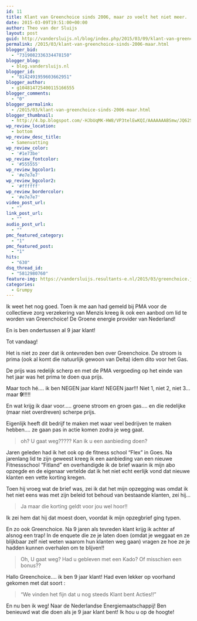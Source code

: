```yaml
---
id: 11
title: Klant van Greenchoice sinds 2006, maar zo voelt het niet meer.
date: 2015-03-09T19:51:00+00:00
author: Theo van der Sluijs
layout: post
guid: http://vandersluijs.nl/blog/index.php/2015/03/09/klant-van-greenchoice-sinds-2006-maar/
permalink: /2015/03/klant-van-greenchoice-sinds-2006-maar.html
blogger_bid:
  - "7319082336334478150"
blogger_blog:
  - blog.vandersluijs.nl
blogger_id:
  - "8142491959603662951"
blogger_author:
  - g104814725400115166555
blogger_comments:
  - "0"
blogger_permalink:
  - /2015/03/klant-van-greenchoice-sinds-2006-maar.html
blogger_thumbnail:
  - http://4.bp.blogspot.com/-HJbUqMK-HW8/VP3telEwKQI/AAAAAAABSmw/JQ62S8CGHic/s1600/greenchoice.jpeg
wp_review_location:
  - bottom
wp_review_desc_title:
  - Samenvatting
wp_review_color:
  - '#1e73be'
wp_review_fontcolor:
  - '#555555'
wp_review_bgcolor1:
  - '#e7e7e7'
wp_review_bgcolor2:
  - '#ffffff'
wp_review_bordercolor:
  - '#e7e7e7'
video_post_url:
  - ""
link_post_url:
  - ""
audio_post_url:
  - ""
pmc_featured_category:
  - "1"
pmc_featured_post:
  - "1"
hits:
  - "630"
dsq_thread_id:
  - "5812980760"
feature-img: https://vandersluijs.resultants-e.nl/2015/03/greenchoice.jpeg
categories:
  - Grumpy
---
```

<div class="separator" style="clear: both; text-align: left;">
  Ik weet het nog goed. Toen ik me aan had gemeld bij PMA voor de collectieve zorg verzekering van Menzis kreeg ik ook een aanbod om lid te worden van Greenchoice! De Groene energie provider van Nederland!
</div>

En is ben ondertussen al 9 jaar klant!

Tot vandaag!
  
<!--more-->

Het is niet zo zeer dat ik ontevreden ben over Greenchoice. De stroom is prima (ook al komt die natuurlijk gewoon van Delta) idem dito voor het Gas.

De prijs was redelijk scherp en met de PMA vergoeding op het einde van het jaar was het prima te doen qua prijs.

Maar toch hé&#8230;. ik ben NEGEN jaar klant! NEGEN jaar!!! Niet 1, niet 2, niet 3&#8230; maar **9**!!!!!

En wat krijg ik daar voor&#8230;.. groene stroom en groen gas&#8230;. en die redelijke (maar niet overdreven) scherpe prijs.

Eigenlijk heeft dit bedrijf te maken met waar veel bedrijven te maken hebben&#8230;. ze gaan pas in actie komen zodra je weg gaat.

<blockquote class="tr_bq">
  <p>
    oh? U gaat weg????? Kan ik u een aanbieding doen?
  </p>
</blockquote>

Jaren geleden had ik het ook op de fitness school &#8220;Flex&#8221; in Goes. Na jarenlang lid te zijn geweest kreeg ik een aanbieding van een nieuwe Fitnessschool &#8220;Fitland&#8221; en overhandigde ik de brief waarin ik mijn abo opzegde en de eigenaar vertelde dat ik het niet echt eerlijk vond dat nieuwe klanten een vette korting kregen.

Toen hij vroeg wat de brief was, zei ik dat het mijn opzegging was omdat ik het niet eens was met zijn beleid tot behoud van bestaande klanten, zei hij&#8230;

<blockquote class="tr_bq">
  <p>
    Ja maar die korting geldt voor jou wel hoor!!
  </p>
</blockquote>

Ik zei hem dat hij dat moest doen, voordat ik mijn opzegbrief ging typen.

En zo ook Greenchoice. Na 9 jaren als tevreden klant krijg ik achter af alsnog een trap! In de enquete die ze je laten doen (omdat je weggaat en ze blijkbaar zelf niet weten waarom hun klanten weg gaan) vragen ze hoe ze je hadden kunnen overhalen om te blijven!!

<blockquote class="tr_bq">
  <p>
    Oh, U gaat weg? Had u gebleven met een Kado? Of misschien een bonus??
  </p>
</blockquote>

Hallo Greenchoice&#8230;. ik ben 9 jaar klant! Had even lekker op voorhand gekomen met dat soort :

<blockquote class="tr_bq">
  <p>
    &#8220;We vinden het fijn dat u nog steeds Klant bent Acties!!&#8221;
  </p>
</blockquote>

En nu ben ik weg! Naar de Nederlandse Energiemaatschappij! Ben benieuwd wat die doen als je 9 jaar klant bent! Ik hou u op de hoogte!